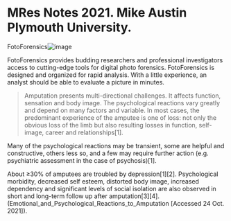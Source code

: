 # MRes Notes 2021. Mike Austin Plymouth University.

FotoForensics![image](https://user-images.githubusercontent.com/44362077/137749541-7c0eee1a-bd64-4776-b4b5-96056bf3ea4d.png)

FotoForensics provides budding researchers and professional investigators access to cutting-edge tools for digital photo forensics. FotoForensics is designed and organized for rapid analysis. With a little experience, an analyst should be able to evaluate a picture in minutes.

> Amputation presents multi-directional challenges. It affects function, sensation and body image. The psychological reactions vary greatly and depend on many factors and variable. In most cases, the predominant experience of the amputee is one of loss: not only the obvious loss of the limb but also resulting losses in function, self-image, career and relationships[1].

Many of the psychological reactions may be transient, some are helpful and constructive, others less so, and a few may require further action (e.g. psychiatric assessment in the case of psychosis)[1].

About ≥30% of amputees are troubled by depression[1][2]. Psychological morbidity, decreased self esteem, distorted body image, increased dependency and significant levels of social isolation are also observed in short and long-term follow up after amputation[3][4].(Emotional_and_Psychological_Reactions_to_Amputation [Accessed 24 Oct. 2021]).
